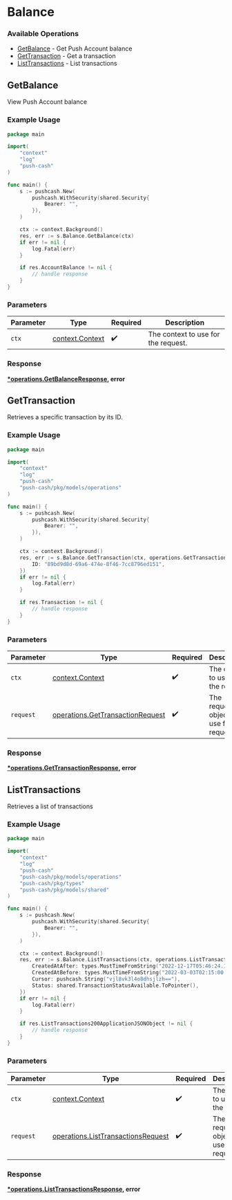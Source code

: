 # Balance

### Available Operations

* [GetBalance](#getbalance) - Get Push Account balance
* [GetTransaction](#gettransaction) - Get a transaction
* [ListTransactions](#listtransactions) - List transactions

## GetBalance

View Push Account balance

### Example Usage

```go
package main

import(
	"context"
	"log"
	"push-cash"
)

func main() {
    s := pushcash.New(
        pushcash.WithSecurity(shared.Security{
            Bearer: "",
        }),
    )

    ctx := context.Background()
    res, err := s.Balance.GetBalance(ctx)
    if err != nil {
        log.Fatal(err)
    }

    if res.AccountBalance != nil {
        // handle response
    }
}
```

### Parameters

| Parameter                                             | Type                                                  | Required                                              | Description                                           |
| ----------------------------------------------------- | ----------------------------------------------------- | ----------------------------------------------------- | ----------------------------------------------------- |
| `ctx`                                                 | [context.Context](https://pkg.go.dev/context#Context) | :heavy_check_mark:                                    | The context to use for the request.                   |


### Response

**[*operations.GetBalanceResponse](../../models/operations/getbalanceresponse.md), error**


## GetTransaction

Retrieves a specific transaction by its ID.

### Example Usage

```go
package main

import(
	"context"
	"log"
	"push-cash"
	"push-cash/pkg/models/operations"
)

func main() {
    s := pushcash.New(
        pushcash.WithSecurity(shared.Security{
            Bearer: "",
        }),
    )

    ctx := context.Background()
    res, err := s.Balance.GetTransaction(ctx, operations.GetTransactionRequest{
        ID: "89bd9d8d-69a6-474e-8f46-7cc8796ed151",
    })
    if err != nil {
        log.Fatal(err)
    }

    if res.Transaction != nil {
        // handle response
    }
}
```

### Parameters

| Parameter                                                                            | Type                                                                                 | Required                                                                             | Description                                                                          |
| ------------------------------------------------------------------------------------ | ------------------------------------------------------------------------------------ | ------------------------------------------------------------------------------------ | ------------------------------------------------------------------------------------ |
| `ctx`                                                                                | [context.Context](https://pkg.go.dev/context#Context)                                | :heavy_check_mark:                                                                   | The context to use for the request.                                                  |
| `request`                                                                            | [operations.GetTransactionRequest](../../models/operations/gettransactionrequest.md) | :heavy_check_mark:                                                                   | The request object to use for the request.                                           |


### Response

**[*operations.GetTransactionResponse](../../models/operations/gettransactionresponse.md), error**


## ListTransactions

Retrieves a list of transactions

### Example Usage

```go
package main

import(
	"context"
	"log"
	"push-cash"
	"push-cash/pkg/models/operations"
	"push-cash/pkg/types"
	"push-cash/pkg/models/shared"
)

func main() {
    s := pushcash.New(
        pushcash.WithSecurity(shared.Security{
            Bearer: "",
        }),
    )

    ctx := context.Background()
    res, err := s.Balance.ListTransactions(ctx, operations.ListTransactionsRequest{
        CreatedAtAfter: types.MustTimeFromString("2022-12-17T05:46:24.151Z"),
        CreatedAtBefore: types.MustTimeFromString("2022-03-03T02:15:00.468Z"),
        Cursor: pushcash.String("vjl8vk3l4o8dhsjlzh=="),
        Status: shared.TransactionStatusAvailable.ToPointer(),
    })
    if err != nil {
        log.Fatal(err)
    }

    if res.ListTransactions200ApplicationJSONObject != nil {
        // handle response
    }
}
```

### Parameters

| Parameter                                                                                | Type                                                                                     | Required                                                                                 | Description                                                                              |
| ---------------------------------------------------------------------------------------- | ---------------------------------------------------------------------------------------- | ---------------------------------------------------------------------------------------- | ---------------------------------------------------------------------------------------- |
| `ctx`                                                                                    | [context.Context](https://pkg.go.dev/context#Context)                                    | :heavy_check_mark:                                                                       | The context to use for the request.                                                      |
| `request`                                                                                | [operations.ListTransactionsRequest](../../models/operations/listtransactionsrequest.md) | :heavy_check_mark:                                                                       | The request object to use for the request.                                               |


### Response

**[*operations.ListTransactionsResponse](../../models/operations/listtransactionsresponse.md), error**

